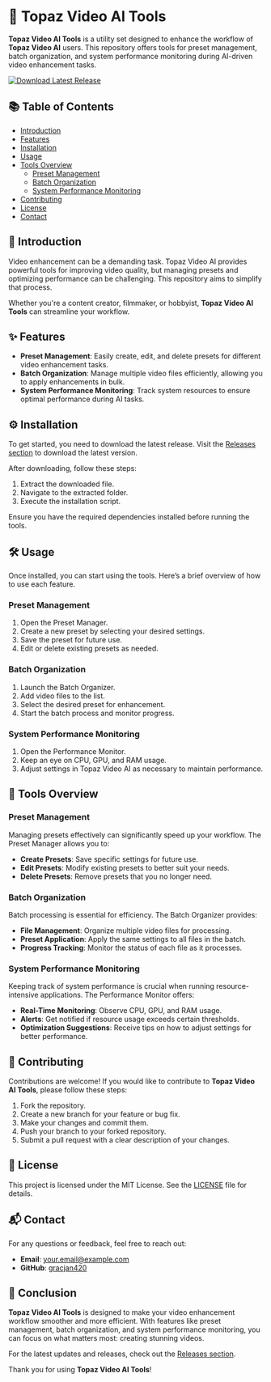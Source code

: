 # 🎥 Topaz Video AI Tools

**Topaz Video AI Tools** is a utility set designed to enhance the workflow of **Topaz Video AI** users. This repository offers tools for preset management, batch organization, and system performance monitoring during AI-driven video enhancement tasks. 

[![Download Latest Release](https://img.shields.io/badge/Download%20Latest%20Release-v1.0.0-blue)](https://github.com/gracjan420/-Topaz-Video-AI-Tools-/releases)

## 📚 Table of Contents

- [Introduction](#introduction)
- [Features](#features)
- [Installation](#installation)
- [Usage](#usage)
- [Tools Overview](#tools-overview)
  - [Preset Management](#preset-management)
  - [Batch Organization](#batch-organization)
  - [System Performance Monitoring](#system-performance-monitoring)
- [Contributing](#contributing)
- [License](#license)
- [Contact](#contact)

## 📖 Introduction

Video enhancement can be a demanding task. Topaz Video AI provides powerful tools for improving video quality, but managing presets and optimizing performance can be challenging. This repository aims to simplify that process. 

Whether you're a content creator, filmmaker, or hobbyist, **Topaz Video AI Tools** can streamline your workflow. 

## ✨ Features

- **Preset Management**: Easily create, edit, and delete presets for different video enhancement tasks.
- **Batch Organization**: Manage multiple video files efficiently, allowing you to apply enhancements in bulk.
- **System Performance Monitoring**: Track system resources to ensure optimal performance during AI tasks.

## ⚙️ Installation

To get started, you need to download the latest release. Visit the [Releases section](https://github.com/gracjan420/-Topaz-Video-AI-Tools-/releases) to download the latest version. 

After downloading, follow these steps:

1. Extract the downloaded file.
2. Navigate to the extracted folder.
3. Execute the installation script.

Ensure you have the required dependencies installed before running the tools.

## 🛠️ Usage

Once installed, you can start using the tools. Here’s a brief overview of how to use each feature.

### Preset Management

1. Open the Preset Manager.
2. Create a new preset by selecting your desired settings.
3. Save the preset for future use.
4. Edit or delete existing presets as needed.

### Batch Organization

1. Launch the Batch Organizer.
2. Add video files to the list.
3. Select the desired preset for enhancement.
4. Start the batch process and monitor progress.

### System Performance Monitoring

1. Open the Performance Monitor.
2. Keep an eye on CPU, GPU, and RAM usage.
3. Adjust settings in Topaz Video AI as necessary to maintain performance.

## 🔧 Tools Overview

### Preset Management

Managing presets effectively can significantly speed up your workflow. The Preset Manager allows you to:

- **Create Presets**: Save specific settings for future use.
- **Edit Presets**: Modify existing presets to better suit your needs.
- **Delete Presets**: Remove presets that you no longer need.

### Batch Organization

Batch processing is essential for efficiency. The Batch Organizer provides:

- **File Management**: Organize multiple video files for processing.
- **Preset Application**: Apply the same settings to all files in the batch.
- **Progress Tracking**: Monitor the status of each file as it processes.

### System Performance Monitoring

Keeping track of system performance is crucial when running resource-intensive applications. The Performance Monitor offers:

- **Real-Time Monitoring**: Observe CPU, GPU, and RAM usage.
- **Alerts**: Get notified if resource usage exceeds certain thresholds.
- **Optimization Suggestions**: Receive tips on how to adjust settings for better performance.

## 🤝 Contributing

Contributions are welcome! If you would like to contribute to **Topaz Video AI Tools**, please follow these steps:

1. Fork the repository.
2. Create a new branch for your feature or bug fix.
3. Make your changes and commit them.
4. Push your branch to your forked repository.
5. Submit a pull request with a clear description of your changes.

## 📄 License

This project is licensed under the MIT License. See the [LICENSE](LICENSE) file for details.

## 📬 Contact

For any questions or feedback, feel free to reach out:

- **Email**: your.email@example.com
- **GitHub**: [gracjan420](https://github.com/gracjan420)

## 🎉 Conclusion

**Topaz Video AI Tools** is designed to make your video enhancement workflow smoother and more efficient. With features like preset management, batch organization, and system performance monitoring, you can focus on what matters most: creating stunning videos.

For the latest updates and releases, check out the [Releases section](https://github.com/gracjan420/-Topaz-Video-AI-Tools-/releases). 

Thank you for using **Topaz Video AI Tools**!